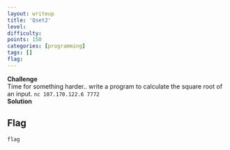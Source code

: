 ```yaml
---
layout: writeup
title: 'Qset2'
level:
difficulty:
points: 150
categories: [programming]
tags: []
flag:
---
```

**Challenge**   
Time for something harder.. write a program to calculate the square root
of an input. `nc 107.170.122.6 7772`  
**Solution**   
## Flag

    flag
